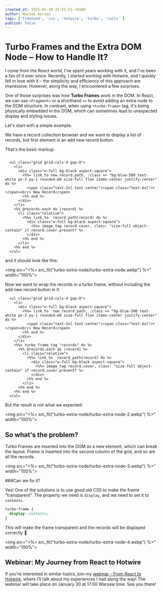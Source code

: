 ```yaml
---
created_at: 2025-01-10 23:55:51 +0100
author: Maciek Korsan
tags: ['frontend', 'css', 'hotwire', 'turbo', 'rails' ] 
publish: false
---
```


# Turbo Frames and the Extra DOM Node – How to Handle It?

I come from the React world, I've spent years working with it, and I've been a fan of it ever since. Recently, I started working with Hotwire, and  I quickly fell in love with it – the simplicity and efficiency of this approach are impressive. However, along the way, I encountered a few surprises.  

One of those surprises was how **Turbo Frames** work in the DOM. In React, we can use `<Fragment>` or a shorthand `<>` to avoid adding an extra node to the DOM structure. In contrast, when using `<turbo-frame>` tag, it's being physically embedded in the DOM, which can sometimes lead to unexpected display and styling issues.  

<!-- more -->

Let's start with a simple example.

We have a record collection browser and we want to display a list of records, but first element is an add new record button.

That's the basic markup:

```html+erb

  <ul class="grid grid-cols-4 gap-8">
    <li>
      <div class="w-full bg-black aspect-square">
        <%%= link_to new_record_path, :class => "bg-blue-500 text-white px-2 py-1 rounded-md size-full flex items-center justify-center" do %>
          <span class="text-2xl text-center"><span class="text-4xl">+</span><br/> New Record</span>
        <%% end %>
      </div>
    </li>
    <%% @records.each do |record| %>
      <li class="relative">
        <%%= link_to  record_path(record) do %>
          <div class="w-full bg-black aspect-square">
            <%%= image_tag record.cover, class: "size-full object-contain" if record.cover.present? %>
          </div>
        <%% end %>
      </li>
    <%% end %>
  </ul>
```

and it should look like this:

<img src="<%= src_fit("turbo-extra-node/turbo-extra-node.webp") %>" width="100%">

Now we want to wrap the records in a turbo frame, without including the add new record button in it.


```html+erb 
  <ul class="grid grid-cols-4 gap-8">
    <li>
      <div class="w-full bg-black aspect-square">
        <%%= link_to  new_record_path, :class => "bg-blue-500 text-white px-2 py-1 rounded-md size-full flex items-center justify-center" do %>
          <span class="text-2xl text-center"><span class="text-4xl">+</span><br/> New Record</span>
        <%% end %>
      </div>
    </li>
    <%%= turbo_frame_tag "records" do %>
      <%% @records.each do |record| %>
        <li class="relative">
          <%%= link_to  record_path(record) do %>
            <div class="w-full bg-black aspect-square">
              <%%= image_tag record.cover, class: "size-full object-contain" if record.cover.present? %>
            </div>
          <%% end %>
        </li>
      <%% end %>
    <%% end %>
  </ul>
```

But the result is not what we expected:

<img src="<%= src_fit("turbo-extra-node/turbo-extra-node-2.webp") %>" width="100%">

## So what's the problem?

Turbo Frames are inserted into the DOM as a new element, which can break the layout. Frame is inserted into the second column of the grid, and so are all the records.

<img src="<%= src_fit("turbo-extra-node/turbo-extra-node-3.webp") %>" width="100%">

###Can we fix it? 

Yes! One of the solutions is to use good old CSS to make the frame "transparent". The property we need is `display`, and we need to set it to `contents`. 

```css
turbo-frame {
  display: contents;
}
```

This will make the frame transparent and the records will be displayed correctly 🎉

<img src="<%= src_fit("turbo-extra-node/turbo-extra-node-4.webp") %>" width="100%">

## Webinar: My Journey from React to Hotwire

If you’re interested in similar topics, join my [webinar - From React to Hotwire](https://arkency.com/webinars/from-react-to-hotwire), where I’ll talk about my experiences I had along the way! 
The webinar will take place on January 30 at 17:00 Warsaw time.
See you there!




